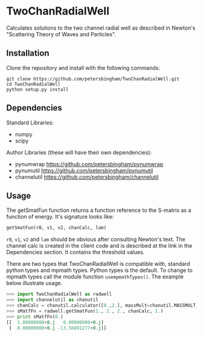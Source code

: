 # TwoChanRadialWell
Calculates solutions to the two channel radial well as described in Newton's "Scattering Theory of Waves and Particles".

## Installation

Clone the repository and install with the following commands:

    git clone https://github.com/petersbingham/TwoChanRadialWell.git
    cd TwoChanRadialWell
    python setup.py install
    
## Dependencies
Standard Libraries: 
 - numpy
 - scipy

Author Libraries (these will have their own dependencies):
 - pynumwrap https://github.com/petersbingham/pynumwrap
 - pynumutil https://github.com/petersbingham/pynumutil
 - channelutil https://github.com/petersbingham/channelutil

## Usage

The getSmatFun function returns a function reference to the S-matrix as a function of energy. It's signature looks like:
```python
getSmatFun(r0, v1, v2, chanCalc, lam)
```
`r0`, `v1`, `v2` and `lam` should be obvious after consulting Newton's text. The channel calc is created in the client code and is described at the link in the Dependencies section. It contains the threshold values.

There are two types that TwoChanRadialWell is compatible with, standard python types and mpmath types. Python types is the default. To change to mpmath types call the module function `usempmathTypes()`. The example below illustrate usage.
```python
>>> import TwoChanRadialWell as radwell
>>> import channelutil as chanutil
>>> chanCalc = chanutil.calculator([0.,2.], massMult=chanutil.MASSMULT_HARTREES)
>>> sMatfFn = radwell.getSmatFun(1., 2., 2., chanCalc, 1.)
>>> print sMatfFn(0.)
[[  1.00000000+0.j   0.00000000+0.j]
 [  0.00000000+0.j -13.56891277+0.j]]
```
